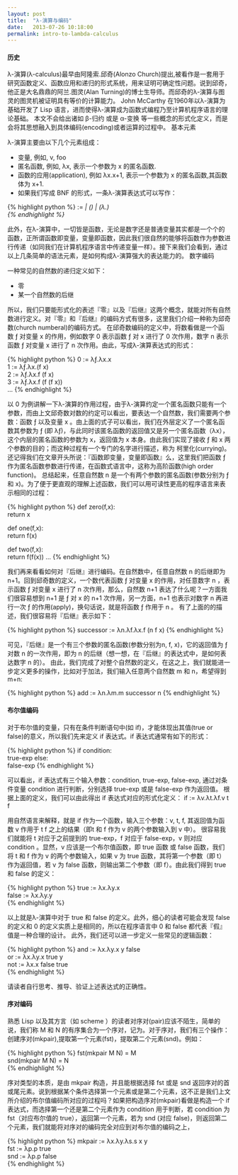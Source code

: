 ```yaml
---
layout: post
title:  "λ-演算与编码"
date:   2013-07-26 10:18:00
permalink: intro-to-lambda-calculus
---
```



#### 历史
λ-演算(λ-calculus)最早由阿隆索.邱奇(Alonzo Church)提出,被看作是一套用于研究函数定义、函数应用和递归的形式系统，用来证明可确定性问题。说到邱奇，他正是大名鼎鼎的阿兰.图灵(Alan Turning)的博士生导师。而邱奇的λ-演算与图灵的图灵机被证明具有等价的计算能力。 John McCarthy 在1960年以λ-演算为基础开发了 Lisp 语言，进而使得λ-演算成为函数式编程乃至计算机程序语言的理论基础。 本文不会给出诸如 β-归约 或是 α-变换 等一些概念的形式化定义，而是会将其思想融入到具体编码(encoding)或者运算的过程中。 基本元素

λ-演算主要由以下几个元素组成：

* 变量, 例如, v, foo
* 匿名函数, 例如, λx, 表示一个参数为 x 的匿名函数.
* 函数的应用(application), 例如 λx.x+1, 表示一个参数为 x 的匿名函数,其函数体为 x+1.
* 如果我们写成 BNF 的形式，一条λ-演算表达式可以写作：

{% highlight python %}
 <exp>  := <var>
        |  (<exp><exp>)
        |  (λ<var>.<exp>)   
{% endhighlight %}

此外，在λ-演算中，一切皆是函数，无论是数字还是普通变量其实都是一个个的函数，正所谓函数即变量，变量即函数，因此我们很自然的能够将函数作为参数进行传递（如同我们在计算机程序语言中传递变量一样）。接下来我们会看到，通过以上几条简单的语法元素，是如何构成λ-演算强大的表达能力的。 数字编码

一种常见的自然数的递归定义如下：

* 零
* 某一个自然数的后继

所以，我们只要能形式化的表述『零』以及『后继』这两个概念，就能对所有自然数进行定义。对『零』和『后继』的编码方式有很多，这里我们介绍一种称为邱奇数(church numberal)的编码方式。 在邱奇数编码的定义中，将数看做是一个函数 ƒ 对变量 x 的作用，例如数字 0 表示函数 ƒ 对 x 进行了 0 次作用，数字 n 表示函数 ƒ 对变量 x 进行了 n 次作用。由此，写成λ-演算表达式的形式：

{% highlight python %}
0 := λƒ.λx.x  
1 := λƒ.λx.(f x)  
2 := λƒ.λx.f (f x)  
3 := λƒ.λx.f (f (f x))  
    ...
{% endhighlight %}

以 0 为例讲解一下λ-演算的作用过程，由于λ-演算约定一个匿名函数只能有一个参数，而由上文邱奇数对数的约定可以看出，要表达一个自然数，我们需要两个参数：函数 ƒ 以及变量 x 。由上面的式子可以看出，我们在外层定义了一个匿名函数其参数为 ƒ (即 λƒ)，与此同时该匿名函数的返回值又是另一个匿名函数（λx），这个内层的匿名函数的参数为 x，返回值为 x 本身。由此我们实现了接收 ƒ 和 x 两个参数的目的；而这种过程有一个专门的名字进行描述，称为 柯里化(currying)。 还记得我们在文章开头所说：『函数即变量，变量即函数』么，这里我们把函数 ƒ 作为匿名函数参数进行传递，在函数式语言中，这称为高阶函数(high order function)。 总结起来，任意自然数 n 是一个有两个参数的匿名函数(参数分别为 ƒ 和 x)。为了便于更直观的理解上述函数，我们可以用可读性更高的程序语言来表示相同的过程：

{% highlight python  %}
def zero(f,x):  
  return x

def one(f,x):  
  return f(x)

def two(f,x):  
  return f(f(x))
    ...
{% endhighlight %}


我们再来看看如何对『后继』进行编码。在自然数中，任意自然数 n 的后继即为 n+1。回到邱奇数的定义，一个数代表函数 ƒ 对变量 x 的作用，对任意数字 n ，表示函数 ƒ 对变量 x 进行了 n 次作用，那么，自然数 n+1 表达了什么呢？一方面我们很容易想到 n+1 是 ƒ 对 x 的 n+1 次作用，另一方面，n+1 也表示对数字 n 再进行一次 ƒ 的作用(apply)，换句话说，就是将函数 ƒ 作用于 n 。 有了上面的的描述，我们很容易将『后继』表示如下：

{% highlight python  %}
 successor := λn.λf.λx.f (n f x)
{% endhighlight %}

可见，『后继』是一个有三个参数的匿名函数(参数分别为n, f, x)，它的返回值为 ƒ 对数 n 的一次作用，即为 n 的后继（想一想，在『后继』的表达式中，是如何表达数字 n 的）。 由此，我们完成了对整个自然数的定义，在这之上，我们就能进一步定义更多的操作，比如对于加法，我们输入任意两个自然数 m 和 n，希望得到 m+n:

{% highlight python  %}
 add := λn.λm.m successor n
{% endhighlight %}


#### 布尔值编码
对于布尔值的变量，只有在条件判断语句中(如 if)，才能体现出其值(true or false)的意义，所以我们先来定义 if 表达式。if 表达式通常有如下的形式：

{% highlight python  %}
if condition:  
  true-exp
else:  
  false-exp
{% endhighlight %}

可以看出，if 表达式有三个输入参数：condition, true-exp, false-exp, 通过对条件变量 condition 进行判断，分别选择 true-exp 或是 false-exp 作为返回值。 根据上面的定义，我们可以由此得出 if 表达式对应的形式化定义： if := λv.λt.λf.v t f

用自然语言来解释，就是 if 作为一个函数，输入三个参数：v, t, f, 其返回值为函数 v 作用于 t f 之上的结果（即t 和 f 作为 v 的两个参数输入到 v 中）。 很容易我们就能将 t 对应于之前提到的 true-exp，f 对应于 false-exp，v 则对应 condition 。显然，v 应该是一个布尔值函数，即 true 函数 或 false 函数，我们将 t 和 f 作为 v 的两个参数输入，如果 v 为 true 函数，其将第一个参数（即 t）作为返回值，若 v 为 false 函数，则输出第二个参数（即 f）。由此我们得到 true 和 false 的定义：

{% highlight python  %}
true := λx.λy.x  
false := λx.λy.y  
{% endhighlight %}

以上就是λ-演算中对于 true 和 false 的定义。此外，细心的读者可能会发现 false 的定义和 0 的定义实质上是相同的，所以在程序语言中 0 和 false 都代表『假』值是一种合理的设计。 此外，我们还可以进一步定义一些常见的逻辑函数：

{% highlight python  %}
and := λx.λy.x y false  
or  := λx.λy.x true y  
not := λx.x false true  
{% endhighlight %}

请读者自行思考、推导、验证上述表达式的正确性。

#### 序对编码

熟悉 Lisp 以及其方言（如 scheme ）的读者对序对(pair)应该不陌生，简单的说，我们称 M 和 N 的有序集合为一个序对，记为。对于序对，我们有三个操作：创建序对(mkpair),提取第一个元素(fst)，提取第二个元素(snd)。例如：

{% highlight python  %}
fst(mkpair M N) = M  
snd(mkpair M N) = N  
{% endhighlight %}


序对类型的本质，是由 mkpair 构造，并且能根据选择 fst 或是 snd 返回序对的首或尾元素。说到根据某个条件选择第一个元素或是第二个元素，这不正是我们上文所介绍的布尔值编码所对应的过程吗？如果把构造序对(mkpair)看做是构造一个 if 表达式，而选择第一个还是第二个元素作为 condition 用于判断，若 condition 为 fst（对应布尔值的 true），返回第一个元素，若为 snd (对应 false)，则返回第二个元素，我们就能将对序对的编码完全对应到对布尔值的编码之上，

{% highlight python %}
mkpair := λx.λy.λs.s x y  
fst := λp.p true  
snd := λp.p false  
{% endhighlight %}
